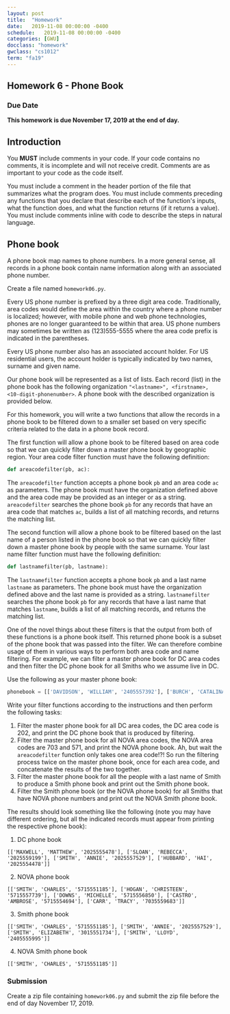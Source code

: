 ```yaml
---
layout: post
title:  "Homework"
date:   2019-11-08 00:00:00 -0400
schedule:   2019-11-08 00:00:00 -0400
categories: [GWU]
docclass: "homework"
gwclass: "cs1012"
term: "fa19"
---
```

<head>
  <link href="/css/syntax.css" rel="stylesheet">
</head>

## Homework 6 - Phone Book

### Due Date
**This homework is due November 17, 2019 at the end of day.**

## Introduction
You **MUST** include comments in your code.  If your code contains no comments, it is incomplete and will not receive credit.  Comments are as important to your code as the code itself.

You must include a comment in the header portion of the file that summarizes what the program does.  You must include comments preceding any functions that you declare that describe each of the function's inputs, what the function does, and what the function returns (if it returns a value).  You must include comments inline with code to describe the steps in natural language.

## Phone book

A phone book map names to phone numbers.  In a more general sense, all records in a phone book contain name information along with an associated phone number.

Create a file named ```homework06.py```.

Every US phone number is prefixed by a three digit area code.  Traditionally, area codes would define the area within the country where a phone number is localized; however, with mobile phone and web phone technologies, phones are no longer guaranteed to be within that area.  US phone numbers may sometimes be written as (123)555-5555 where the area code prefix is indicated in the parentheses.      

Every US phone number also has an associated account holder.  For US residential users, the account holder is typically indicated by two names, surname and given name.

Our phone book will be represented as a list of lists.  Each record (list) in the phone book has the following organization ```"<lastname>", <firstname>, <10-digit-phonenumber>```.   A phone book with the described organization is provided below.  

For this homework, you will write a two functions that allow the records in a phone book to be filtered down to a smaller set based on very specific criteria related to the data in a phone book record.

The first function will allow a phone book to be filtered based on area code so that we can quickly filter down a master phone book by geographic region.  Your area code filter function must have the following definition:

```Python
def areacodefilter(pb, ac):
```
The ```areacodefilter``` function accepts a phone book ```pb``` and an area code ```ac``` as parameters.  The phone book must have the organization defined above and the area code may be provided as an integer or as a string.  ```areacodefilter``` searches the phone book ```pb``` for any records that have an area code that matches ```ac```, builds a list of all matching records, and returns the matching list.

The second function will allow a phone book to be filtered based on the last name of a person listed in the phone book so that we can quickly filter down a master phone book by people with the same surname.  Your last name filter function must have the following definition:

```Python
def lastnamefilter(pb, lastname):
```
The ```lastnamefilter``` function accepts a phone book ```pb``` and a last name ```lastname``` as parameters.  The phone book must have the organization defined above and the last name is provided as a string.  ```lastnamefilter``` searches the phone book ```pb``` for any records that have a last name that matches ```lastname```, builds a list of all matching records, and returns the matching list.

One of the novel things about these filters is that the output from both of these functions is a phone book itself.  This returned phone book is a subset of the phone book that was passed into the filter.  We can therefore combine usage of them in various ways to perform both area code and name filtering.  For example, we can filter a master phone book for DC area codes and then filter the DC phone book for all Smiths who we assume live in DC.  

Use the following as your master phone book:

```python
phonebook = [['DAVIDSON', 'WILLIAM', '2405557392'], ['BURCH', 'CATALINA', '3015552084'], ['SMITH', 'CHARLES', '5715551185'], ['HIGGINS', 'DARYL', '2405554741'], ['SCOTT', 'JOHN', '3015559185'], ['COLLIER', 'CRYSTAL', '3015557639'], ['MAXWELL', 'MATTHEW', '2025555478'], ['SLOAN', 'REBECCA', '2025559199'], ['GONZALES', 'GERALD', '3015558171'], ['SMITH', 'ANNIE', '2025557529'], ['ROSA', 'JASON', '3015552211'], ['SMITH', 'ELIZABETH', '3015551734'], ['SNYDER', 'ANTHONY', '2405551880'], ['HOGAN', 'CHRISTEEN', '5715557739'], ['HUBBARD', 'HAI', '2025554478'], ['DOWNS', 'MICHELLE', '5715556850'], ['CASTRO', 'AMBROSE', '5715554694'], ['JOHNSON', 'RUTH', '2405559549'], ['SMITH', 'LLOYD', '2405555995'], ['CARR', 'TRACY', '7035559683']]
```

Write your filter functions according to the instructions and then perform the following tasks:
1. Filter the master phone book for all DC area codes, the DC area code is 202, and print the DC phone book that is produced by filtering.
2. Filter the master phone book for all NOVA area codes, the NOVA area codes are 703 and 571, and print the NOVA phone book.  Ah, but wait the ```areacodefilter``` function only takes one area code!?!  So run the filtering process twice on the master phone book, once for each area code, and concatenate the results of the two together.
3. Filter the master phone book for all the people with a last name of Smith to produce a Smith phone book and print out the Smith phone book.
4. Filter the Smith phone book (or the NOVA phone book) for all Smiths that have NOVA phone numbers and print out the NOVA Smith phone book.

The results should look something like the following (note you may have different ordering, but all the indicated records must appear from printing the respective phone book):
1. DC phone book
```
[['MAXWELL', 'MATTHEW', '2025555478'], ['SLOAN', 'REBECCA', '2025559199'], ['SMITH', 'ANNIE', '2025557529'], ['HUBBARD', 'HAI', '2025554478']]
```
2. NOVA phone book
```
[['SMITH', 'CHARLES', '5715551185'], ['HOGAN', 'CHRISTEEN', '5715557739'], ['DOWNS', 'MICHELLE', '5715556850'], ['CASTRO', 'AMBROSE', '5715554694'], ['CARR', 'TRACY', '7035559683']]
```
3. Smith phone book
```
[['SMITH', 'CHARLES', '5715551185'], ['SMITH', 'ANNIE', '2025557529'], ['SMITH', 'ELIZABETH', '3015551734'], ['SMITH', 'LLOYD', '2405555995']]
```
4. NOVA Smith phone book
```
[['SMITH', 'CHARLES', '5715551185']]
```


### Submission

Create a zip file containing ```homework06.py``` and submit the zip file before the end of day November 17, 2019.  
